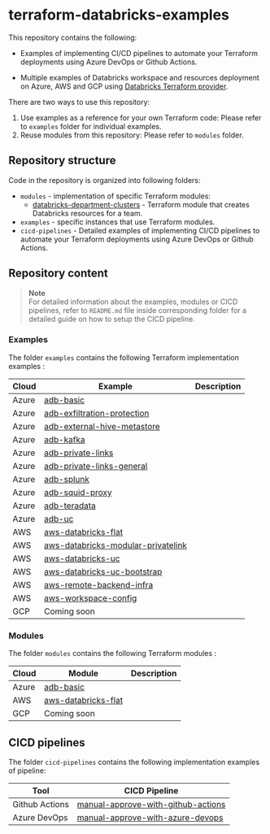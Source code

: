 # terraform-databricks-examples

This repository contains the following: 

* Examples of implementing CI/CD pipelines to automate your Terraform deployments using Azure DevOps or Github Actions.

* Multiple examples of Databricks workspace and resources deployment on Azure, AWS and GCP using [Databricks Terraform provider](https://registry.terraform.io/providers/databricks/databricks/latest/docs).

There are two ways to use this repository:
1. Use examples as a reference for your own Terraform code: Please refer to `examples` folder for individual examples.   
2. Reuse modules from this repository: Please refer to `modules` folder.


## Repository structure

Code in the repository is organized into following folders:

* `modules` - implementation of specific Terraform modules:
  * [databricks-department-clusters](modules/databricks-department-clusters/) - Terraform module that creates Databricks resources for a team.
* `examples` - specific instances that use Terraform modules.
* `cicd-pipelines` - Detailed examples of implementing CI/CD pipelines to automate your Terraform deployments using Azure DevOps or Github Actions.

## Repository content

> **Note**  
For detailed information about the examples, modules or CICD pipelines, refer to `README.md` file inside corresponding folder for a detailed guide on how to setup the CICD pipeline.

### Examples

The folder `examples` contains the following Terraform implementation examples :

| Cloud | Example | Description |
|---|---|---|
| Azure | [adb-basic](examples/adb-basic/) |   |
| Azure | [adb-exfiltration-protection](examples/adb-exfiltration-protection/) |   |
| Azure | [adb-external-hive-metastore](examples/adb-external-hive-metastore/) |   |
| Azure | [adb-kafka](examples/adb-kafka/) |   |
| Azure | [adb-private-links](examples/adb-private-links/) |   |
| Azure | [adb-private-links-general](examples/adb-private-links-general/) |   |
| Azure | [adb-splunk](examples/adb-splunk/) |   |
| Azure | [adb-squid-proxy](examples/adb-squid-proxy/) |   |
| Azure | [adb-teradata](examples/adb-teradata/) |   |
| Azure | [adb-uc](examples/adb-uc/) |   |
| AWS | [aws-databricks-flat](examples/aws-databricks-flat/)  |   |
| AWS | [aws-databricks-modular-privatelink](examples/aws-databricks-modular-privatelink/)  |   |
| AWS | [aws-databricks-uc](examples/aws-databricks-uc/)  |   |
| AWS | [aws-databricks-uc-bootstrap](examples/aws-databricks-uc-bootstrap/)  |   |
| AWS | [aws-remote-backend-infra](examples/aws-remote-backend-infra/)  |   |
| AWS | [aws-workspace-config](examples/aws-workspace-config/)  |   |
| GCP | Coming soon |   |

### Modules

The folder `modules` contains the following Terraform modules :

| Cloud | Module | Description |
|---|---|---|
| Azure | [adb-basic](modules/adb-basic/) |   |
| AWS | [aws-databricks-flat](modules/aws-databricks-flat/)  |   |
| GCP | Coming soon |   |

## CICD pipelines

The folder `cicd-pipelines` contains the following implementation examples of pipeline:

| Tool  | CICD Pipeline |
|---|---|
| Github Actions | [manual-approve-with-github-actions](cicd-pipelines/manual-approve-with-github-actions/) |
| Azure DevOps | [manual-approve-with-azure-devops](cicd-pipelines/manual-approve-with-azure-devops/) |

